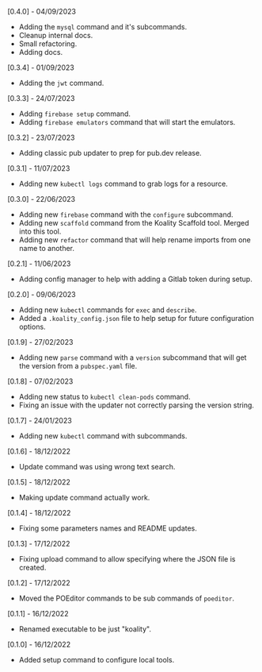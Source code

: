 [0.4.0] - 04/09/2023
* Adding the `mysql` command and it's subcommands.
* Cleanup internal docs.
* Small refactoring.
* Adding docs.

[0.3.4] - 01/09/2023
* Adding the `jwt` command.

[0.3.3] - 24/07/2023
* Adding `firebase setup` command.
* Adding `firebase emulators` command that will start the emulators.

[0.3.2] - 23/07/2023
* Adding classic pub updater to prep for pub.dev release.

[0.3.1] - 11/07/2023
* Adding new `kubectl logs` command to grab logs for a resource.

[0.3.0] - 22/06/2023
* Adding new `firebase` command with the `configure` subcommand.
* Adding new `scaffold` command from the Koality Scaffold tool. Merged into this tool.
* Adding new `refactor` command that will help rename imports from one name to another.

[0.2.1] - 11/06/2023
* Adding config manager to help with adding a Gitlab token during setup.

[0.2.0] - 09/06/2023
* Adding new `kubectl` commands for `exec` and `describe`.
* Added a `.koality_config.json` file to help setup for future configuration options.

[0.1.9] - 27/02/2023

* Adding new `parse` command with a `version` subcommand that will get the version
from a `pubspec.yaml` file.

[0.1.8] - 07/02/2023

* Adding new status to `kubectl clean-pods` command.
* Fixing an issue with the updater not correctly parsing the version string.

[0.1.7] - 24/01/2023

* Adding new `kubectl` command with subcommands.

[0.1.6] - 18/12/2022

* Update command was using wrong text search.

[0.1.5] - 18/12/2022

* Making update command actually work.

[0.1.4] - 18/12/2022

* Fixing some parameters names and README updates.

[0.1.3] - 17/12/2022

* Fixing upload command to allow specifying where the JSON file is created.

[0.1.2] - 17/12/2022

* Moved the POEditor commands to be sub commands of `poeditor`.

[0.1.1] - 16/12/2022

* Renamed executable to be just "koality".

[0.1.0] - 16/12/2022

* Added setup command to configure local tools.
